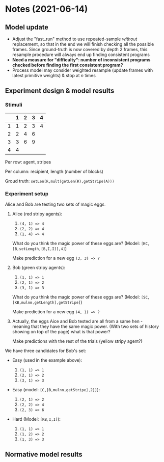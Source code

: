 
# Notes (2021-06-14)

## Model update

- Adjust the "fast_run" method to use repeated-sample *without* replacement, so that in the end we will finish checking all the possible frames. Since ground-truth is now covered by depth 2 frames, this resample procedure will always end up finding consistent programs
- **Need a measure for "difficulty": number of inconsistent programs checked before finding the first consistent program?**
- Process model may consider weighted resample (update frames with latest primitive weights) & stop at *n* times

## Experiment design & model results

### Stimuli

|   | 1 | 2 | 3 | 4 |
|---|---|---|---|---|
| 1 | 1 | 2 | 3 | 4 |
| 2 | 2 | 4 | 6 |   |
| 3 | 3 | 6 | 9 |   |
| 4 | 4 |   |   |   |

Per row: agent, stripes

Per column: recipient, length (number of blocks)

Groud truth: `setLen(R,mult(getLen(R),getStripe(A)))`

### Experiment setup

Alice and Bob are testing two sets of magic eggs.

1. Alice (red stripy agents):

   1. `(4, 1) => 4`
   2. `(2, 2) => 4`
   3. `(1, 4) => 4`

   What do you think the magic power of these eggs are? (Model: `[KC,[B,setLength,[B,I,I]],4]`)

   Make prediction for a new egg `(3, 3) => ?`

2. Bob (green stripy agents):

   1. `(1, 1) => 1`
   2. `(2, 1) => 2`
   3. `(3, 1) => 3`

   What do you think the magic power of these eggs are? (Model: `[SC,[KB,mulnn,getLength],getStripe]`)

   Make prediction for a new egg `(4, 1) => ?`

3. Actually, the eggs Aice and Bob tested are all from a same hen - meaning that they have the same magic power. (With two sets of history showing on top of the page) what is that power?

   Make predictions with the rest of the trials (yellow stripy agent?)

We have three candidates for Bob's set:

- Easy (used in the example above):

   1. `(1, 1) => 1`
   2. `(2, 1) => 2`
   3. `(3, 1) => 3`

- Easy (model: `[C,[B,mulnn,getStripe],2]]`):

   1. `(2, 1) => 2`
   2. `(2, 2) => 4`
   3. `(2, 3) => 6`

- Hard (Model: `[KB,I,I]`):

   1. `(1, 1) => 1`
   2. `(1, 2) => 2`
   3. `(1, 3) => 3`

## Normative model results
